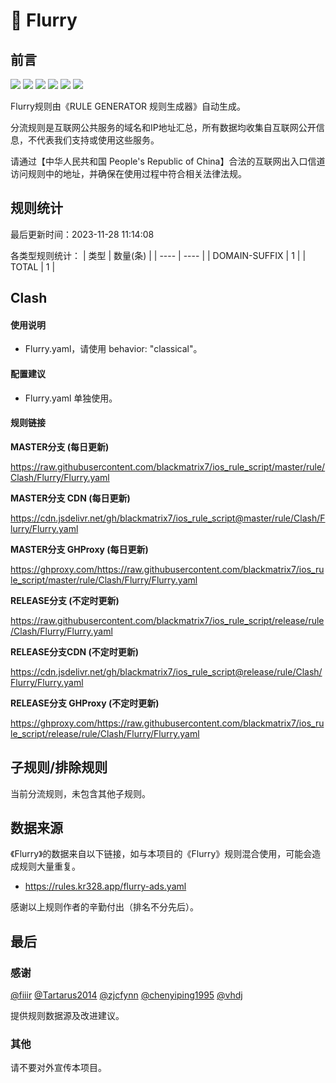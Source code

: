 # 🧸 Flurry

## 前言

![](https://shields.io/badge/-移除重复规则-ff69b4) ![](https://shields.io/badge/-DOMAIN与DOMAIN--SUFFIX合并-green) ![](https://shields.io/badge/-DOMAIN--SUFFIX间合并-critical) ![](https://shields.io/badge/-DOMAIN与DOMAIN--KEYWORD合并-9cf) ![](https://shields.io/badge/-DOMAIN--SUFFIX与DOMAIN--KEYWORD合并-blue) ![](https://shields.io/badge/-IP--CIDR(6)合并-blueviolet) 

Flurry规则由《RULE GENERATOR 规则生成器》自动生成。

分流规则是互联网公共服务的域名和IP地址汇总，所有数据均收集自互联网公开信息，不代表我们支持或使用这些服务。

请通过【中华人民共和国 People's Republic of China】合法的互联网出入口信道访问规则中的地址，并确保在使用过程中符合相关法律法规。

## 规则统计

最后更新时间：2023-11-28 11:14:08

各类型规则统计：
| 类型 | 数量(条)  | 
| ---- | ----  |
| DOMAIN-SUFFIX | 1  | 
| TOTAL | 1  | 


## Clash 

#### 使用说明
- Flurry.yaml，请使用 behavior: "classical"。

#### 配置建议
- Flurry.yaml 单独使用。

#### 规则链接
**MASTER分支 (每日更新)**

https://raw.githubusercontent.com/blackmatrix7/ios_rule_script/master/rule/Clash/Flurry/Flurry.yaml

**MASTER分支 CDN (每日更新)**

https://cdn.jsdelivr.net/gh/blackmatrix7/ios_rule_script@master/rule/Clash/Flurry/Flurry.yaml

**MASTER分支 GHProxy (每日更新)**

https://ghproxy.com/https://raw.githubusercontent.com/blackmatrix7/ios_rule_script/master/rule/Clash/Flurry/Flurry.yaml

**RELEASE分支 (不定时更新)**

https://raw.githubusercontent.com/blackmatrix7/ios_rule_script/release/rule/Clash/Flurry/Flurry.yaml

**RELEASE分支CDN (不定时更新)**

https://cdn.jsdelivr.net/gh/blackmatrix7/ios_rule_script@release/rule/Clash/Flurry/Flurry.yaml

**RELEASE分支 GHProxy (不定时更新)**

https://ghproxy.com/https://raw.githubusercontent.com/blackmatrix7/ios_rule_script/release/rule/Clash/Flurry/Flurry.yaml

## 子规则/排除规则


当前分流规则，未包含其他子规则。

## 数据来源

《Flurry》的数据来自以下链接，如与本项目的《Flurry》规则混合使用，可能会造成规则大量重复。

- https://rules.kr328.app/flurry-ads.yaml


感谢以上规则作者的辛勤付出（排名不分先后）。

## 最后

### 感谢

[@fiiir](https://github.com/fiiir) [@Tartarus2014](https://github.com/Tartarus2014) [@zjcfynn](https://github.com/zjcfynn) [@chenyiping1995](https://github.com/chenyiping1995) [@vhdj](https://github.com/vhdj)

提供规则数据源及改进建议。

### 其他

请不要对外宣传本项目。